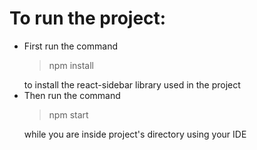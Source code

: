 <h1>To run the project:</h1>
<ul>
  <li>First run the command <blockquote>npm install</blockquote> to install the react-sidebar library used in the project</li>
  <li>Then run the command <blockquote>npm start</blockquote> while you are inside project's directory using your IDE</li>
</ul>
